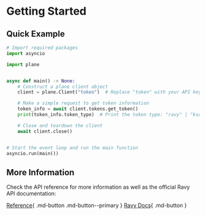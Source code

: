 # Getting Started

## Quick Example

```python
# Import required packages
import asyncio

import plane


async def main() -> None:
    # Construct a plane client object
    client = plane.Client("token")  # Replace "token" with your API key

    # Make a simple request to get token information
    token_info = await client.tokens.get_token()
    print(token_info.token_type)  # Print the token type: "ravy" | "ksoft"

    # Close and teardown the client
    await client.close()


# Start the event loop and run the main function
asyncio.run(main())
```

## More Information

Check the API reference for more information as well as the official Ravy API documentation:

[Reference](./reference/client.md){ .md-button .md-button--primary }
[Ravy Docs](https://ravy.org/docs){ .md-button }
